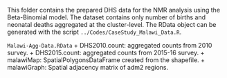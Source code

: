 This folder contains the prepared DHS data for the NMR analysis using the Beta-Binomial model. The dataset contains only number of births and neonatal deaths aggregated at the cluster-level. The RData object can be generated with the script ``../Codes/CaseStudy_Malawi_Data.R``.

``Malawi-Agg-Data.RData``
    + DHS2010.count: aggregated counts from 2010 survey.
    + DHS2015.count: aggregated counts from 2015-16 survey.
    + malawiMap: SpatialPolygonsDataFrame created from the shapefile.
    + malawiGraph: Spatial adjacency matrix of adm2 regions.
